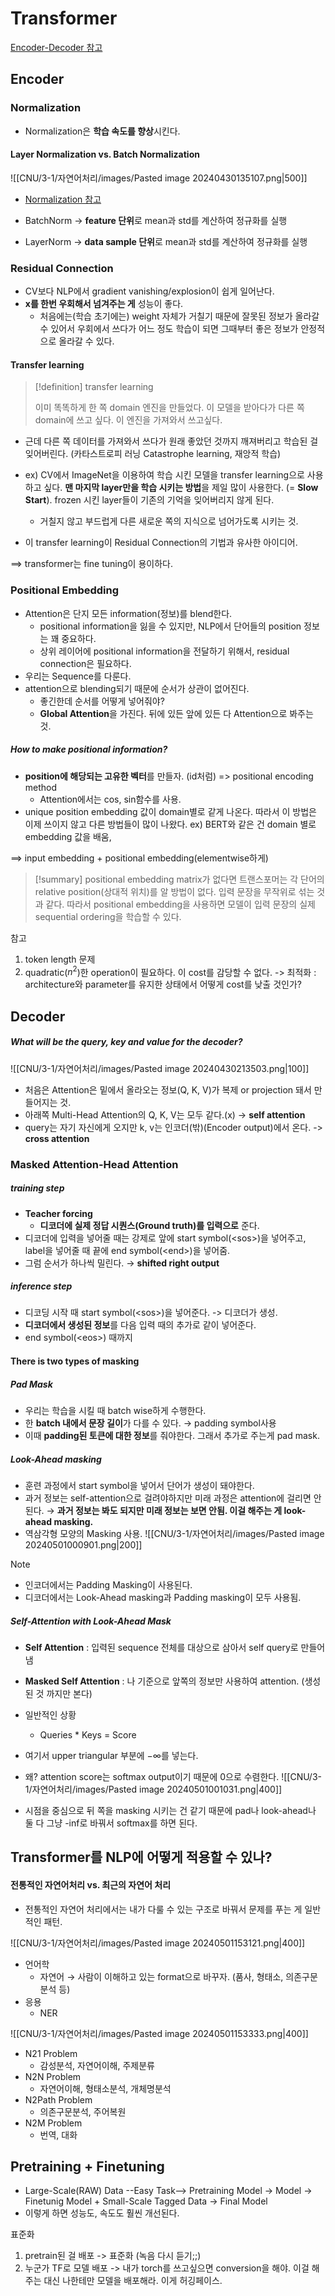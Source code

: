 
# Transformer
[Encoder-Decoder 참고](https://cpm0722.github.io/pytorch-implementation/transformer)

## Encoder
### Normalization
- Normalization은 **학습 속도를 향상**시킨다.

#### Layer Normalization vs. Batch Normalization
![[CNU/3-1/자연어처리/images/Pasted image 20240430135107.png|500]]
- [Normalization 참고](https://kwonkai.tistory.com/144)

- BatchNorm → **feature 단위**로 mean과 std를 계산하여 정규화를 실행
- LayerNorm → **data sample 단위**로 mean과 std를 계산하여 정규화를 실행

### Residual Connection
- CV보다 NLP에서 gradient vanishing/explosion이 쉽게 일어난다.
- **x를 한번 우회해서 넘겨주는 게** 성능이 좋다. 
	- 처음에는(학습 초기에는) weight 자체가 거칠기 때문에 잘못된 정보가 올라갈 수 있어서 우회에서 쓰다가 어느 정도 학습이 되면 그때부터 좋은 정보가 안정적으로 올라갈 수 있다. 


#### Transfer learning

> [!definition]
> transfer learning
> 
> 이미 똑똑하게 한 쪽 domain 엔진을 만들었다. 이 모델을 받아다가 다른 쪽 domain에 쓰고 싶다. 이 엔진을 가져와서 쓰고싶다. 

- 근데 다른 쪽 데이터를 가져와서 쓰다가 원래 좋았던 것까지 깨져버리고 학습된 걸 잊어버린다. (카타스트로피 러닝 Catastrophe learning, 재앙적 학습) 
- ex) CV에서 ImageNet을 이용하여 학습 시킨 모델을 transfer learning으로 사용하고 싶다. **맨 마지막 layer만을 학습 시키는 방법**을 제일 많이 사용한다. (= **Slow Start**). frozen 시킨 layer들이 기존의 기억을 잊어버리지 않게 된다.
	- 거칠지 않고 부드럽게 다른 새로운 쪽의 지식으로 넘어가도록 시키는 것.

- 이 transfer learning이 Residual Connection의 기법과 유사한 아이디어.

==> transformer는 fine tuning이 용이하다.

### Positional Embedding
- Attention은 단지 모든 information(정보)를 blend한다.
	- positional information을 잃을 수 있지만, NLP에서 단어들의 position 정보는 꽤 중요하다.
	- 상위 레이어에 positional information을 전달하기 위해서, residual connection은 필요하다.
- 우리는 Sequence를 다룬다.
- attention으로 blending되기 때문에 순서가 상관이 없어진다. 
	- 좋긴한데 순서를 어떻게 넣어줘야?
	- **Global Attention**을 가진다. 뒤에 있든 앞에 있든 다 Attention으로 봐주는 것.

##### How to make positional information?
- **position에 해당되는 고유한 벡터**를 만들자. (id처럼) 
	=> positional encoding method
	- Attention에서는 cos, sin함수를 사용.
- unique position embedding 값이 domain별로 같게 나온다. 따라서 이 방법은 이제 쓰이지 않고 다른 방법들이 많이 나왔다.
	ex)  BERT와 같은 건 domain 별로 embedding 값을 배움,

==> input embedding + positional embedding(elementwise하게)

> [!summary]
> positional embedding matrix가 없다면 트랜스포머는 각 단어의 relative position(상대적 위치)를 알 방법이 없다. 입력 문장을 무작위로 섞는 것과 같다. 따라서 positional embedding을 사용하면 모델이 입력 문장의 실제 sequential ordering을 학습할 수 있다.


참고 
1. token length 문제
2. quadratic($n^2$)한 operation이 필요하다. 이 cost를 감당할 수 없다. -> 최적화 : architecture와 parameter를 유지한 상태에서 어떻게 cost를 낮출 것인가?



## Decoder
##### What will be the query, key and value for the decoder?

![[CNU/3-1/자연어처리/images/Pasted image 20240430213503.png|100]]
- 처음은 Attention은 밑에서 올라오는 정보(Q, K, V)가 복제 or projection 돼서 만들어지는 것.
- 아래쪽 Multi-Head Attention의 Q, K, V는 모두 같다.(x) → **self attention**
- query는 자기 자신에게 오지만 k, v는 인코더(밖)(Encoder output)에서 온다. -> **cross attention**


### Masked Attention-Head Attention
##### training step
- **Teacher forcing**
	- **디코더에 실제 정답 시퀀스(Ground truth)를 입력으로** 준다.
- 디코더에 입력을 넣어줄 때는 강제로 앞에 start symbol(\<sos\>)을 넣어주고, label을 넣어줄 때 끝에 end symbol(\<end\>)을 넣어줌. 
- 그럼 순서가 하나씩 밀린다. →  **shifted right output**

##### inference step
- 디코딩 시작 때 start symbol(\<sos>)을 넣어준다. -> 디코더가 생성.
- **디코더에서 생성된 정보**를 다음 입력 때의 추가로 같이 넣어준다.
- end symbol(\<eos>) 때까지

#### There is two types of masking

##### Pad Mask
- 우리는 학습을 시킬 때 batch wise하게 수행한다.
- 한 **batch 내에서 문장 길이**가 다를 수 있다. → padding symbol사용
- 이때 **padding된 토큰에 대한 정보**를 줘야한다. 그래서 추가로 주는게 pad mask.

##### Look-Ahead masking
- 훈련 과정에서 start symbol을 넣어서 단어가 생성이 돼야한다.
- 과거 정보는 self-attention으로 걸려야하지만 미래 과정은 attention에 걸리면 안된다.
	→  **과거 정보는 봐도 되지만 미래 정보는 보면 안됨. 이걸 해주는 게 look-ahead masking.**
- 역삼각형 모양의 Masking 사용.
![[CNU/3-1/자연어처리/images/Pasted image 20240501000901.png|200]]

> [!note]
> - 인코더에서는 Padding Masking이 사용된다.
> - 디코더에서는 Look-Ahead masking과 Padding masking이 모두 사용됨.


##### Self-Attention with Look-Ahead Mask

- **Self Attention** : 입력된 sequence 전체를 대상으로 삼아서 self query로 만들어냄
- **Masked Self Attention** : 나 기준으로 앞쪽의 정보만 사용하여 attention. (생성된 것 까지만 본다)

- 일반적인 상황
	- Queries * Keys = Score
- 여기서 upper triangular 부분에 $-\infty$를 넣는다. 
- 왜? attention score는 softmax output이기 때문에 0으로 수렴한다.
![[CNU/3-1/자연어처리/images/Pasted image 20240501001031.png|400]]


- 시점을 중심으로 뒤 쪽을 masking 시키는 건 같기 때문에 pad나 look-ahead나 둘 다 그냥 -inf로 바꿔서 softmax를 하면 된다.


## Transformer를 NLP에 어떻게 적용할 수 있나?
#### 전통적인 자연어처리 vs. 최근의 자연어 처리
- 전통적인 자연어 처리에서는 내가 다룰 수 있는 구조로 바꿔서 문제를 푸는 게 일반적인 패턴.

![[CNU/3-1/자연어처리/images/Pasted image 20240501153121.png|400]]

- 언어학
	- 자연어 → 사람이 이해하고 있는 format으로 바꾸자. (품사, 형태소, 의존구문분석 등)
- 응용
	- NER

![[CNU/3-1/자연어처리/images/Pasted image 20240501153333.png|400]]

- N21 Problem
	- 감성분석, 자연어이해, 주제분류
- N2N Problem
	- 자연어이해, 형태소분석, 개체명분석
- N2Path Problem
	- 의존구문분석, 주어복원
- N2M Problem
	- 번역, 대화


## Pretraining + Finetuning
- Large-Scale(RAW) Data --Easy Task--> Pretraining Model -> Model -> Finetunig Model + Small-Scale Tagged Data -> Final Model
- 이렇게 하면 성능도, 속도도 훨씬 개선된다.

표준화
1. pretrain된 걸 배포 -> 표준화 (녹음 다시 듣기;;)
2. 누군가 TF로 모델 배포 -> 내가 torch를 쓰고싶으면 conversion을 해야.
	이걸 해주는 대신 나한테만 모델을 배포해라. 이게 허깅페이스.

